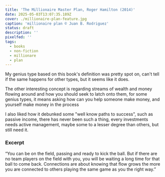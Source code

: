 ```yaml
---
title: 'The Millionaire Master Plan, Roger Hamilton (2014)'
date: 2025-05-03T13:07:35.189Z
cover: ./millionaire-plan-feature.jpg
caption: 'millionaire plan © Juan B. Rodriguez'
status: draft
description: ''
pixelfed: ''
tags:
  - books
  - non-fiction
  - millionare
  - plan
---
```


My genius type based on this book's definition was pretty spot on, can't tell if the same happens for other types, but it seems like it does.

The other interesting concept is regarding streams of wealth and money flowing around and how you should seek to latch onto them, for some genius types, it means asking how can you help someone make money, and yourself make money in the process

I also liked how it debunked some "well know paths to success", such as passive income, there has never been such a thing, every investments needs active management, maybe some to a lesser degree than others, but still need it.

### Excerpt

“You can be on the field, passing and ready to kick the ball. But if there are no team players on the field with you, you will be waiting a long time for that ball to come back. Connections are about knowing that flow grows the more you are connected to others playing the same game as you the right way.”
